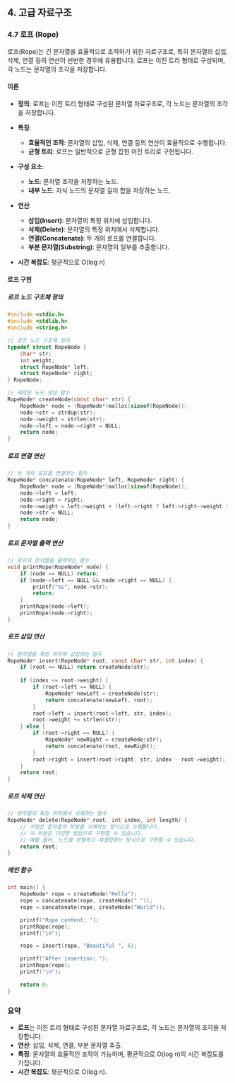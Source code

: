 ## 4. 고급 자료구조

### 4.7 로프 (Rope)

로프(Rope)는 긴 문자열을 효율적으로 조작하기 위한 자료구조로, 특히 문자열의 삽입, 삭제, 연결 등의 연산이 빈번한 경우에 유용합니다. 로프는 이진 트리 형태로 구성되며, 각 노드는 문자열의 조각을 저장합니다.

#### 이론

- **정의**: 로프는 이진 트리 형태로 구성된 문자열 자료구조로, 각 노드는 문자열의 조각을 저장합니다.
- **특징**:
  - **효율적인 조작**: 문자열의 삽입, 삭제, 연결 등의 연산이 효율적으로 수행됩니다.
  - **균형 트리**: 로프는 일반적으로 균형 잡힌 이진 트리로 구현됩니다.
- **구성 요소**:
  - **노드**: 문자열 조각을 저장하는 노드.
  - **내부 노드**: 자식 노드의 문자열 길이 합을 저장하는 노드.

- **연산**:
  - **삽입(Insert)**: 문자열의 특정 위치에 삽입합니다.
  - **삭제(Delete)**: 문자열의 특정 위치에서 삭제합니다.
  - **연결(Concatenate)**: 두 개의 로프를 연결합니다.
  - **부분 문자열(Substring)**: 문자열의 일부를 추출합니다.
- **시간 복잡도**: 평균적으로 O(log n)

#### 로프 구현

##### 로프 노드 구조체 정의

```c
#include <stdio.h>
#include <stdlib.h>
#include <string.h>

// 로프 노드 구조체 정의
typedef struct RopeNode {
    char* str;
    int weight;
    struct RopeNode* left;
    struct RopeNode* right;
} RopeNode;

// 새로운 노드 생성 함수
RopeNode* createNode(const char* str) {
    RopeNode* node = (RopeNode*)malloc(sizeof(RopeNode));
    node->str = strdup(str);
    node->weight = strlen(str);
    node->left = node->right = NULL;
    return node;
}
```

##### 로프 연결 연산

```c
// 두 개의 로프를 연결하는 함수
RopeNode* concatenate(RopeNode* left, RopeNode* right) {
    RopeNode* node = (RopeNode*)malloc(sizeof(RopeNode));
    node->left = left;
    node->right = right;
    node->weight = left->weight + (left->right ? left->right->weight : 0);
    node->str = NULL;
    return node;
}
```

##### 로프 문자열 출력 연산

```c
// 로프의 문자열을 출력하는 함수
void printRope(RopeNode* node) {
    if (node == NULL) return;
    if (node->left == NULL && node->right == NULL) {
        printf("%s", node->str);
        return;
    }
    printRope(node->left);
    printRope(node->right);
}
```

##### 로프 삽입 연산

```c
// 문자열을 특정 위치에 삽입하는 함수
RopeNode* insert(RopeNode* root, const char* str, int index) {
    if (root == NULL) return createNode(str);
    
    if (index <= root->weight) {
        if (root->left == NULL) {
            RopeNode* newLeft = createNode(str);
            return concatenate(newLeft, root);
        }
        root->left = insert(root->left, str, index);
        root->weight += strlen(str);
    } else {
        if (root->right == NULL) {
            RopeNode* newRight = createNode(str);
            return concatenate(root, newRight);
        }
        root->right = insert(root->right, str, index - root->weight);
    }
    return root;
}
```

##### 로프 삭제 연산

```c
// 문자열의 특정 위치에서 삭제하는 함수
RopeNode* delete(RopeNode* root, int index, int length) {
    // 구현은 문자열의 부분을 삭제하는 방식으로 수행됩니다.
    // 이 부분은 다양한 방법으로 구현할 수 있습니다.
    // 예를 들어, 노드를 분할하고 재결합하는 방식으로 구현할 수 있습니다.
    return root;
}
```

##### 메인 함수

```c
int main() {
    RopeNode* rope = createNode("Hello");
    rope = concatenate(rope, createNode(" "));
    rope = concatenate(rope, createNode("World"));

    printf("Rope content: ");
    printRope(rope);
    printf("\n");

    rope = insert(rope, "Beautiful ", 6);

    printf("After insertion: ");
    printRope(rope);
    printf("\n");

    return 0;
}
```

### 요약

- **로프**는 이진 트리 형태로 구성된 문자열 자료구조로, 각 노드는 문자열의 조각을 저장합니다.
- **연산**: 삽입, 삭제, 연결, 부분 문자열 추출.
- **특징**: 문자열의 효율적인 조작이 가능하며, 평균적으로 O(log n)의 시간 복잡도를 가집니다.
- **시간 복잡도**: 평균적으로 O(log n).
